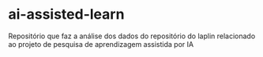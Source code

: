 # ai-assisted-learn
 Repositório que faz a análise dos dados do repositório do laplin relacionado ao projeto de pesquisa de aprendizagem assistida por IA

